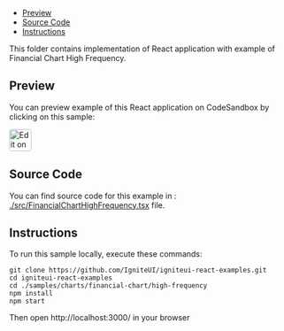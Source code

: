 <!-- NOTE: do not change this file because it will be auto re-generated from template file: -->
<!-- https://github.com/IgniteUI/igniteui-react-examples/tree/master/templates/sample/ReadMe.md -->

<!-- ## Table of Contents -->
- [Preview](#Preview)
- [Source Code](#Source-Code)
- [Instructions](#Instructions)

This folder contains implementation of React application with example of Financial Chart High Frequency.
<!-- in the Financial Chart component -->
<!-- [Financial Chart](https://infragistics.com/Reactsite/components/financial-chart.html) -->

## Preview

You can preview example of this React application on CodeSandbox by clicking on this sample:

<html lang="en" xmlns="http://www.w3.org/1999/xhtml">
    <body>
        <a target="_blank" href="https://codesandbox.io/s/github/IgniteUI/igniteui-react-examples/tree/master/samples/charts/financial-chart/high-frequency?fontsize=14&hidenavigation=1&theme=dark&view=preview&file=/src/FinancialChartHighFrequency.tsx" rel="noopener noreferrer">
            <img height="40px" style="border-radius: 0.25rem" alt="Edit on CodeSandbox" src="https://static.infragistics.com/xplatform/images/sandbox/code.png"/>
        </a>
        <!-- <a target="_blank"
href="https://codesandbox.io/s/github/IgniteUI/igniteui-react-examples/tree/master/samples/maps/geo-map/binding-csv-points?fontsize=14&hidenavigation=1&theme=dark&view=preview">
            <img alt="Edit Sample" src="https://codesandbox.io/static/img/play-codesandbox.svg"/>
        </a> -->
        <!-- <a target="_blank" style="margin-left: 0.5rem"
href="https://codesandbox.io/embed/github/IgniteUI/igniteui-react-examples/tree/master/samples/charts/financial-chart/high-frequency?fontsize=14&hidenavigation=1&theme=dark&view=preview&file=/src/FinancialChartHighFrequency.tsx">
            <img height="40px" style="border-radius: 5px" alt="View on CodeSandbox" src="https://static.infragistics.com/xplatform/images/sandbox/view.png"/>
        </a> -->
        <!-- <a target="_blank"
href="https://codesandbox.io/embed/github/IgniteUI/igniteui-react-examples/tree/master/samples/maps/geo-map/binding-csv-points?fontsize=14&hidenavigation=1&theme=dark&view=preview">
            <img alt="View on CodeSandbox" src="https://static.infragistics.com/xplatform/images/sandbox/view.png"/>
        </a>
https://codesandbox.io/embed/react-treemap-overview-rtb45
https://codesandbox.io/static/img/play-codesandbox.svg
https://codesandbox.io/embed/react-treemap-overview-rtb45?view=browser -->
    </body>
</html>

<!-- ## Sample Preview -->

<!-- <iframe
  src="https://codesandbox.io/embed/github/IgniteUI/igniteui-react-examples/tree/master/samples/charts/financial-chart/high-frequency?fontsize=14&hidenavigation=1&theme=dark&view=preview&file=/src/FinancialChartHighFrequency.tsx"
  style="width:100%; height:400px; border:0; border-radius: 4px; overflow:hidden;"
  allow="accelerometer; ambient-light-sensor; camera; encrypted-media; geolocation; gyroscope; hid; microphone; midi; payment; usb; vr"
  sandbox="allow-forms allow-modals allow-popups allow-presentation allow-same-origin allow-scripts"
></iframe> -->

## Source Code

You can find source code for this example in :
[./src/FinancialChartHighFrequency.tsx](./src/FinancialChartHighFrequency.tsx) file.

<!-- The following section provides source code from:
`./src/FinancialChartHighFrequency.tsx` file: -->

<!-- ```tsx
import { IgrFinancialChart } from 'igniteui-react-charts';
import { IgrFinancialChartModule } from 'igniteui-react-charts';
import * as React from 'react';
import { StocksUtility } from '/StocksUtility';

IgrFinancialChartModule.register();

export default class FinancialChartHighFrequency extends React.Component<any, any> {
    public dataIndex: number = 0;
    public dataPoints: number = 10000;
    public data: any[];

    public refreshMilliseconds: number = 10;
    public interval: number = -1;

    public chart: IgrFinancialChart;
    public fps: HTMLSpanElement;
    public frameTime: Date;
    public frameCount: number = 0;

    constructor(props: any) {
        super(props);

        this.onChartRef = this.onChartRef.bind(this);
        this.onFpsRef = this.onFpsRef.bind(this);
        this.onScalingRatioChanged = this.onScalingRatioChanged.bind(this);
        this.onRefreshFrequencyChanged = this.onRefreshFrequencyChanged.bind(this);
        this.onDataGenerateClick = this.onDataGenerateClick.bind(this);
        this.onDataPointsChanged = this.onDataPointsChanged.bind(this);

        this.data = StocksUtility.GetStocksItems(this.dataPoints);
        this.dataIndex = this.data.length;

        this.state = {
            dataInfo: StocksUtility.toShortString(this.dataPoints),
            dataPoints: this.dataPoints,
            dataSource: this.data,
            scalingRatio: window.devicePixelRatio,
        }
    }

    public render() {
        return (
            <div className="igContainer" >
                <div className="igOptions">
                    <label className="igOptions-label">Data Points: </label>
                    <label className="igOptions-value" >
                        {this.state.dataInfo}
                    </label>
                    <input className="igOptions-slider" type="range" min="10000" max="100000" step="1000"
                        value={this.state.dataPoints}
                        onChange={this.onDataPointsChanged}/>
                    <button onClick={this.onDataGenerateClick}>Generate Data</button>
                    <label className="igOptions-item"><input type="checkbox"
                        onChange={this.onScalingRatioChanged}/> Optimize Scaling </label>
                    <span ref={this.onFpsRef} className="igOptions-label" />
                </div>
                <div className="igComponent" style={{height: "calc(100% - 75px)"}}>
                <IgrFinancialChart
                        ref={this.onChartRef}
                        width="100%"
                        height="100%"
                        chartType="Line"
                        zoomSliderType="None"
                        isToolbarVisible={false}
                        dataSource={this.state.dataSource}
                        thickness={2} />
                </div>
            </div>
        );
    }

    public componentWillUnmount() {
        if (this.interval >= 0) {
             window.clearInterval(this.interval);
             this.interval = -1;
         }
    }

    public onChartRef(chart: IgrFinancialChart) {
        this.chart = chart;
        this.onChartInit();
    }

    public onFpsRef(span: HTMLSpanElement) {
        this.fps = span;
    }

    public onScalingRatioChanged = (e: any) =>{
        if (e.target.checked) {
            this.setState({ scalingRatio: 1.0 });
        } else {
            this.setState({ scalingRatio: NaN });
        }
    }

    public onDataGenerateClick() {
        this.data = StocksUtility.GetStocksItems(this.dataPoints);
        this.dataIndex = this.data.length;

        this.setState({ dataSource: this.data });
    }

    public onDataPointsChanged = (e: any) => {
        let num: number = parseInt(e.target.value, 10);

        if (isNaN(num)) {
            num = 10000;
        }
        if (num < 10000) {
            num = 10000;
        }
        if (num > 1000000) {
            num = 1000000;
        }
        const info = StocksUtility.toShortString(num);
        this.dataPoints = num;
        this.setState({ dataPoints: num, dataInfo: info });
    }

    public ngOnDestroy(): void {
        if (this.interval >= 0) {
            window.clearInterval(this.interval);
            this.interval = -1;
        }
    }

    public onChartInit(): void {
        this.frameTime = new Date();
        this.setupInterval();
    }

    public onRefreshFrequencyChanged = (e: any) => {
        let num: number = parseInt(e.target.value, 10);

        if (isNaN(num)) {
            num = 10;
        }
        if (num < 10) {
            num = 10;
        }
        if (num > 500) {
            num = 500;
        }
        this.refreshMilliseconds = num;
        this.setupInterval();
    }

    public setupInterval(): void {
        if (this.interval >= 0) {
            window.clearInterval(this.interval);
            this.interval = -1;
        }

        this.interval = window.setInterval(() => this.tick(),
        this.refreshMilliseconds);
    }

    public tick(): void {
        this.dataIndex++;
        const oldItem = this.data[0];
        const newItem = StocksUtility.GetNewItem(this.data);

        // updating data source and notifying category chart
        this.data.push(newItem);
        this.chart.notifyInsertItem(this.data, this.data.length - 1, newItem);
        this.data.shift();
        this.chart.notifyRemoveItem(this.data, 0, oldItem);

        this.frameCount++;
        const currTime = new Date();
        const elapsed = (currTime.getTime() - this.frameTime.getTime());
        if (elapsed > 5000) {
            const fps = this.frameCount / (elapsed / 1000.0);
            this.frameTime = currTime;
            this.frameCount = 0;
            this.fps.textContent = " FPS: " + Math.round(fps).toString();
        }
    }
}

``` -->

## Instructions
To run this sample locally, execute these commands:

```
git clone https://github.com/IgniteUI/igniteui-react-examples.git
cd igniteui-react-examples
cd ./samples/charts/financial-chart/high-frequency
npm install
npm start

```

Then open http://localhost:3000/ in your browser

